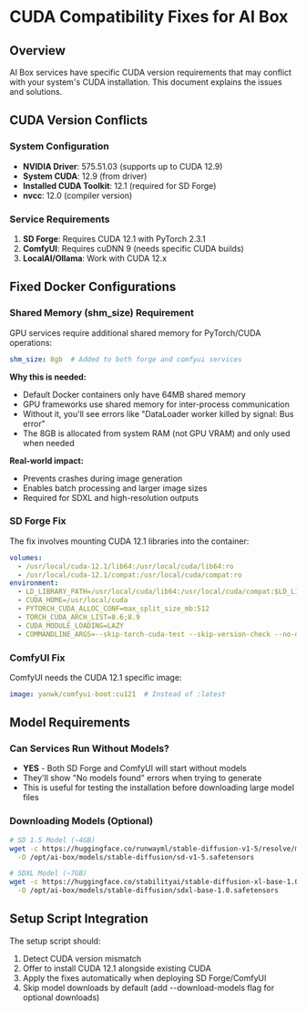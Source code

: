 # CUDA Compatibility Fixes for AI Box

## Overview
AI Box services have specific CUDA version requirements that may conflict with your system's CUDA installation. This document explains the issues and solutions.

## CUDA Version Conflicts

### System Configuration
- **NVIDIA Driver**: 575.51.03 (supports up to CUDA 12.9)
- **System CUDA**: 12.9 (from driver)
- **Installed CUDA Toolkit**: 12.1 (required for SD Forge)
- **nvcc**: 12.0 (compiler version)

### Service Requirements
1. **SD Forge**: Requires CUDA 12.1 with PyTorch 2.3.1
2. **ComfyUI**: Requires cuDNN 9 (needs specific CUDA builds)
3. **LocalAI/Ollama**: Work with CUDA 12.x

## Fixed Docker Configurations

### Shared Memory (shm_size) Requirement
GPU services require additional shared memory for PyTorch/CUDA operations:

```yaml
shm_size: 8gb  # Added to both forge and comfyui services
```

**Why this is needed:**
- Default Docker containers only have 64MB shared memory
- GPU frameworks use shared memory for inter-process communication
- Without it, you'll see errors like "DataLoader worker killed by signal: Bus error"
- The 8GB is allocated from system RAM (not GPU VRAM) and only used when needed

**Real-world impact:**
- Prevents crashes during image generation
- Enables batch processing and larger image sizes
- Required for SDXL and high-resolution outputs

### SD Forge Fix
The fix involves mounting CUDA 12.1 libraries into the container:

```yaml
volumes:
  - /usr/local/cuda-12.1/lib64:/usr/local/cuda/lib64:ro
  - /usr/local/cuda-12.1/compat:/usr/local/cuda/compat:ro
environment:
  - LD_LIBRARY_PATH=/usr/local/cuda/lib64:/usr/local/cuda/compat:$LD_LIBRARY_PATH
  - CUDA_HOME=/usr/local/cuda
  - PYTORCH_CUDA_ALLOC_CONF=max_split_size_mb:512
  - TORCH_CUDA_ARCH_LIST=8.6;8.9
  - CUDA_MODULE_LOADING=LAZY
  - COMMANDLINE_ARGS=--skip-torch-cuda-test --skip-version-check --no-download-sd-model
```

### ComfyUI Fix
ComfyUI needs the CUDA 12.1 specific image:

```yaml
image: yanwk/comfyui-boot:cu121  # Instead of :latest
```

## Model Requirements

### Can Services Run Without Models?
- **YES** - Both SD Forge and ComfyUI will start without models
- They'll show "No models found" errors when trying to generate
- This is useful for testing the installation before downloading large model files

### Downloading Models (Optional)
```bash
# SD 1.5 Model (~4GB)
wget -c https://huggingface.co/runwayml/stable-diffusion-v1-5/resolve/main/v1-5-pruned-emaonly.safetensors \
  -O /opt/ai-box/models/stable-diffusion/sd-v1-5.safetensors

# SDXL Model (~7GB) 
wget -c https://huggingface.co/stabilityai/stable-diffusion-xl-base-1.0/resolve/main/sd_xl_base_1.0.safetensors \
  -O /opt/ai-box/models/stable-diffusion/sdxl-base-1.0.safetensors
```

## Setup Script Integration

The setup script should:
1. Detect CUDA version mismatch
2. Offer to install CUDA 12.1 alongside existing CUDA
3. Apply the fixes automatically when deploying SD Forge/ComfyUI
4. Skip model downloads by default (add --download-models flag for optional downloads)